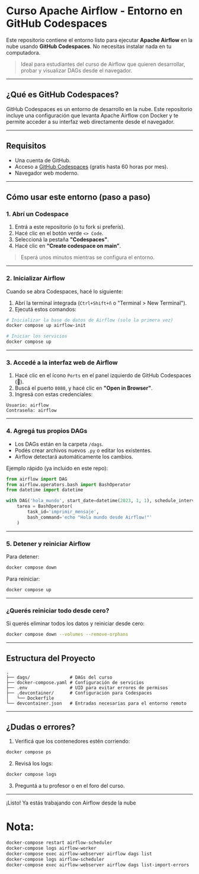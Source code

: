 #  Curso Apache Airflow - Entorno en GitHub Codespaces

Este repositorio contiene el entorno listo para ejecutar **Apache Airflow** en la nube usando **GitHub Codespaces**. No necesitas instalar nada en tu computadora.

> Ideal para estudiantes del curso de Airflow que quieren desarrollar, probar y visualizar DAGs desde el navegador.

---

##  ¿Qué es GitHub Codespaces?

GitHub Codespaces es un entorno de desarrollo en la nube. Este repositorio incluye una configuración que levanta Apache Airflow con Docker y te permite acceder a su interfaz web directamente desde el navegador.

---

##  Requisitos

- Una cuenta de GitHub.
- Acceso a [GitHub Codespaces](https://github.com/features/codespaces) (gratis hasta 60 horas por mes).
- Navegador web moderno.

---

##  Cómo usar este entorno (paso a paso)

### 1. Abrí un Codespace

1. Entrá a este repositorio (o tu fork si preferís).
2. Hacé clic en el botón verde `<> Code`.
3. Seleccioná la pestaña **"Codespaces"**.
4. Hacé clic en **“Create codespace on main”**.

>  Esperá unos minutos mientras se configura el entorno.

---

### 2. Inicializar Airflow

Cuando se abra Codespaces, hacé lo siguiente:

1. Abrí la terminal integrada (`Ctrl+Shift+ñ` o "Terminal > New Terminal").
2. Ejecutá estos comandos:

```bash
# Inicializar la base de datos de Airflow (solo la primera vez)
docker compose up airflow-init

# Iniciar los servicios
docker compose up
```

---

### 3. Accedé a la interfaz web de Airflow

1. Hacé clic en el ícono `Ports` en el panel izquierdo de GitHub Codespaces (🔌).
2. Buscá el puerto `8080`, y hacé clic en **"Open in Browser"**.
3. Ingresá con estas credenciales:

```
Usuario: airflow
Contraseña: airflow
```

---

### 4. Agregá tus propios DAGs

- Los DAGs están en la carpeta `/dags`.
- Podés crear archivos nuevos `.py` o editar los existentes.
- Airflow detectará automáticamente los cambios.

Ejemplo rápido (ya incluido en este repo):

```python
from airflow import DAG
from airflow.operators.bash import BashOperator
from datetime import datetime

with DAG('hola_mundo', start_date=datetime(2023, 1, 1), schedule_interval='@daily', catchup=False) as dag:
    tarea = BashOperator(
        task_id='imprimir_mensaje',
        bash_command='echo "Hola mundo desde Airflow!"'
    )
```

---

### 5. Detener y reiniciar Airflow

Para detener:

```bash
docker compose down
```

Para reiniciar:

```bash
docker compose up
```

---

###  ¿Querés reiniciar todo desde cero?

Si querés eliminar todos los datos y reiniciar desde cero:

```bash
docker compose down --volumes --remove-orphans
```

---

##  Estructura del Proyecto

```
.
├── dags/               # DAGs del curso
├── docker-compose.yaml # Configuración de servicios
├── .env                # UID para evitar errores de permisos
├── .devcontainer/      # Configuración para Codespaces
│   └── Dockerfile
└── devcontainer.json   # Entradas necesarias para el entorno remoto
```

---

##  ¿Dudas o errores?

1. Verificá que los contenedores estén corriendo:

```bash
docker compose ps
```

2. Revisá los logs:

```bash
docker compose logs
```

3. Preguntá a tu profesor o en el foro del curso.

---

¡Listo! Ya estás trabajando con Airflow desde la nube 

# Nota:
```bash
docker-compose restart airflow-scheduler
docker-compose logs airflow-worker
docker-compose exec airflow-webserver airflow dags list
docker-compose logs airflow-scheduler
docker-compose exec airflow-webserver airflow dags list-import-errors


```
